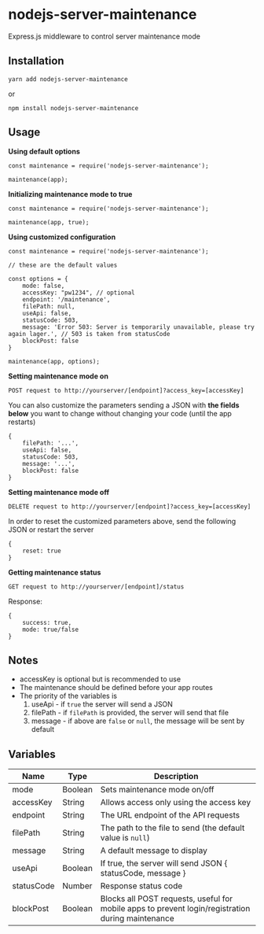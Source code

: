 
#  nodejs-server-maintenance

Express.js middleware to control server maintenance mode

##  Installation

    yarn add nodejs-server-maintenance

or

    npm install nodejs-server-maintenance
  
##  Usage

**Using default options**

    const maintenance = require('nodejs-server-maintenance');
    
    maintenance(app);

**Initializing maintenance mode to true**

    const maintenance = require('nodejs-server-maintenance');
    
    maintenance(app, true);

**Using customized configuration**

    const maintenance = require('nodejs-server-maintenance');
    
    // these are the default values
    
    const options = {
	    mode: false,
	    accessKey: "pw1234", // optional
	    endpoint: '/maintenance',
	    filePath: null,
	    useApi: false,
	    statusCode: 503,
	    message: 'Error 503: Server is temporarily unavailable, please try again lager.', // 503 is taken from statusCode
	    blockPost: false
    }
    
    maintenance(app, options);

**Setting maintenance mode on**

    POST request to http://yourserver/[endpoint]?access_key=[accessKey]
    
You can also customize the parameters sending a JSON with **the fields below** you want to change without changing your code (until the app restarts)

    {
        filePath: '...',
        useApi: false,
        statusCode: 503,
        message: '...',
        blockPost: false
	}

**Setting maintenance mode off**

    DELETE request to http://yourserver/[endpoint]?access_key=[accessKey]

In order to reset the customized parameters above, send the following JSON or restart the server

    {
        reset: true
	}

**Getting maintenance status**

    GET request to http://yourserver/[endpoint]/status
    
Response:

    {
        success: true,
        mode: true/false
	}

## Notes

 - accessKey is optional but is recommended to use
 - The maintenance should be defined before your app routes
 - The priority of the variables is
	 1. useApi - if `true` the server will send a JSON
	 2. filePath - if `filePath` is provided, the server will send that file
	 3. message - if above are `false` or `null`, the message will be sent by default


##  Variables

Name | Type | Description
------------ | ------------- | -------------
mode | Boolean | Sets maintenance mode on/off
accessKey | String | Allows access only using the access key
endpoint | String | The URL endpoint of the API requests
filePath | String | The path to the file to send (the default value is `null`)
message | String | A default message to display
useApi | Boolean | If true, the server will send JSON { statusCode, message }
statusCode | Number | Response status code
blockPost | Boolean | Blocks all POST requests, useful for mobile apps to prevent login/registration during maintenance